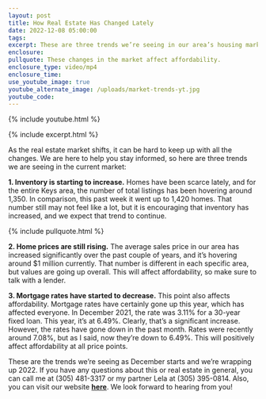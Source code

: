 ```yaml
---
layout: post
title: How Real Estate Has Changed Lately
date: 2022-12-08 05:00:00
tags:
excerpt: These are three trends we’re seeing in our area’s housing market.
enclosure:
pullquote: These changes in the market affect affordability.
enclosure_type: video/mp4
enclosure_time:
use_youtube_image: true
youtube_alternate_image: /uploads/market-trends-yt.jpg
youtube_code:
---
```

{% include youtube.html %}

{% include excerpt.html %}

As the real estate market shifts, it can be hard to keep up with all the changes. We are here to help you stay informed, so here are three trends we are seeing in the current market:&nbsp;

**1\. Inventory is starting to increase.** Homes have been scarce lately, and for the entire Keys area, the number of total listings has been hovering around 1,350. In comparison, this past week it went up to 1,420 homes. That number still may not feel like a lot, but it is encouraging that inventory has increased, and we expect that trend to continue.

{% include pullquote.html %}

**2\. Home prices are still rising.** The average sales price in our area has increased significantly over the past couple of years, and it’s hovering around $1 million currently. That number is different in each specific area, but values are going up overall. This will affect affordability, so make sure to talk with a lender.&nbsp;

**3\. Mortgage rates have started to decrease.** This point also affects affordability. Mortgage rates have certainly gone up this year, which has affected everyone. In December 2021, the rate was 3.11% for a 30-year fixed loan. This year, it’s at 6.49%. Clearly, that’s a significant increase. However, the rates have gone down in the past month. Rates were recently around 7.08%, but as I said, now they’re down to 6.49%. This will positively affect affordability at all price points.&nbsp;

These are the trends we’re seeing as December starts and we’re wrapping up 2022. If you have any questions about this or real estate in general, you can call me at (305) 481-3317 or my partner Lela at (305) 395-0814. Also, you can visit our website **[here](https://www.searchfloridakeyshomes.com/)**. We look forward to hearing from you\!